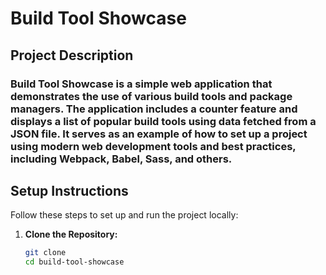 # Build Tool Showcase
## Project Description
### Build Tool Showcase is a simple web application that demonstrates the use of various build tools and package managers. The application includes a counter feature and displays a list of popular build tools using data fetched from a JSON file. It serves as an example of how to set up a project using modern web development tools and best practices, including Webpack, Babel, Sass, and others.
## Setup Instructions
Follow these steps to set up and run the project locally:

1. **Clone the Repository:**

   ```bash
   git clone 
   cd build-tool-showcase
 

```




